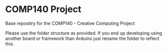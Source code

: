 # COMP140 Project
Base repositry for the COMP140 - Creative Computing Project

Please use the folder structure as provided. If you end up developing using another board or framework than Arduino just rename the folder to reflect this.
